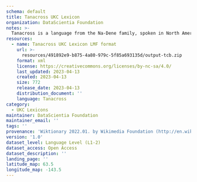 ```yaml
---
schema: default
title: Tanacross UKC Lexicon
organization: DataScientia Foundation
notes: >-
  Tanacross is a language from the Na-Dene family, spoken in North America. The UKC Lexicon of Tanacross is represented as a lexico-semantic network. It consists of words, word senses, synsets, as well as sense-level and synset-level relationships.
resources:
  - name: Tanacross UKC Lexicon LMF format
    url: >-
      resources/491892e9-b875-4a80-979c-5f85a693135d/output-tcb.zip
    format: xml
    license: https://creativecommons.org/licenses/by-nc-sa/4.0/
    last_updated: 2023-04-13
    created: 2023-04-13
    size: 772
    release_date: 2023-04-13
    distribution_document: ''
    language: Tanacross
category:
  - UKC Lexicons
maintainer: DataScientia Foundation
maintainer_email: ''
tags: ''
provenance: 'Wiktionary 2022.01. by Wikimedia Foundation (http://en.wiktionary.org); Princeton WordNet 2.1 by Princeton University (https://wordnet.princeton.edu)'
version: '1.0'
dataset_level: Language Level (L1-2)
dataset_access: Open Access
dataset_description: ''
landing_page: ''
latitude_map: 63.5
longitude_map: -143.5
---
```

